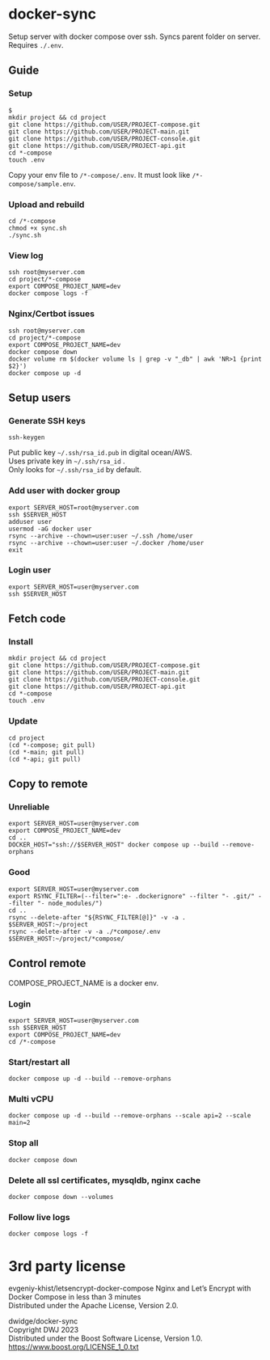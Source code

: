 # docker-sync

Setup server with docker compose over ssh. Syncs parent folder on server. Requires `./.env`.

## Guide

### Setup

```
$
mkdir project && cd project
git clone https://github.com/USER/PROJECT-compose.git
git clone https://github.com/USER/PROJECT-main.git
git clone https://github.com/USER/PROJECT-console.git
git clone https://github.com/USER/PROJECT-api.git
cd *-compose
touch .env
```

Copy your env file to `/*-compose/.env`. It must look like `/*-compose/sample.env`.

### Upload and rebuild

```
cd /*-compose
chmod +x sync.sh
./sync.sh
```

### View log

```
ssh root@myserver.com
cd project/*-compose
export COMPOSE_PROJECT_NAME=dev
docker compose logs -f
```

### Nginx/Certbot issues

```
ssh root@myserver.com
cd project/*-compose
export COMPOSE_PROJECT_NAME=dev
docker compose down
docker volume rm $(docker volume ls | grep -v "_db" | awk 'NR>1 {print $2}')
docker compose up -d
```

## Setup users

### Generate SSH keys

```
ssh-keygen
```

Put public key `~/.ssh/rsa_id.pub` in digital ocean/AWS.  
Uses private key in `~/.ssh/rsa_id` .  
Only looks for `~/.ssh/rsa_id` by default.

### Add user with docker group

```
export SERVER_HOST=root@myserver.com
ssh $SERVER_HOST
adduser user
usermod -aG docker user
rsync --archive --chown=user:user ~/.ssh /home/user
rsync --archive --chown=user:user ~/.docker /home/user
exit
```

### Login user

```
export SERVER_HOST=user@myserver.com
ssh $SERVER_HOST
```

## Fetch code

### Install

```
mkdir project && cd project
git clone https://github.com/USER/PROJECT-compose.git
git clone https://github.com/USER/PROJECT-main.git
git clone https://github.com/USER/PROJECT-console.git
git clone https://github.com/USER/PROJECT-api.git
cd *-compose
touch .env
```

### Update

```
cd project
(cd *-compose; git pull)
(cd *-main; git pull)
(cd *-api; git pull)
```

## Copy to remote

### Unreliable

```
export SERVER_HOST=user@myserver.com
export COMPOSE_PROJECT_NAME=dev
cd ..
DOCKER_HOST="ssh://$SERVER_HOST" docker compose up --build --remove-orphans
```

### Good

```
export SERVER_HOST=user@myserver.com
export RSYNC_FILTER=(--filter=":e- .dockerignore" --filter "- .git/" --filter "- node_modules/")
cd ..
rsync --delete-after "${RSYNC_FILTER[@]}" -v -a . $SERVER_HOST:~/project
rsync --delete-after -v -a ./*compose/.env $SERVER_HOST:~/project/*compose/
```

## Control remote

COMPOSE_PROJECT_NAME is a docker env.

### Login

```
export SERVER_HOST=user@myserver.com
ssh $SERVER_HOST
export COMPOSE_PROJECT_NAME=dev
cd /*-compose
```

### Start/restart all

```
docker compose up -d --build --remove-orphans
```

### Multi vCPU

```
docker compose up -d --build --remove-orphans --scale api=2 --scale main=2
```

### Stop all

```
docker compose down
```

### Delete all ssl certificates, mysqldb, nginx cache

```
docker compose down --volumes
```

### Follow live logs

```
docker compose logs -f
```

# 3rd party license

evgeniy-khist/letsencrypt-docker-compose
Nginx and Let’s Encrypt with Docker Compose in less than 3 minutes  
Distributed under the Apache License, Version 2.0.

dwidge/docker-sync  
Copyright DWJ 2023  
Distributed under the Boost Software License, Version 1.0.  
https://www.boost.org/LICENSE_1_0.txt
